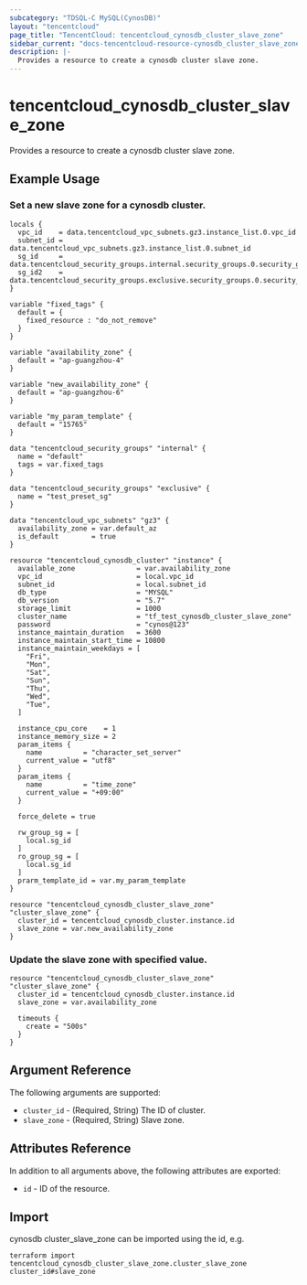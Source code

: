 ```yaml
---
subcategory: "TDSQL-C MySQL(CynosDB)"
layout: "tencentcloud"
page_title: "TencentCloud: tencentcloud_cynosdb_cluster_slave_zone"
sidebar_current: "docs-tencentcloud-resource-cynosdb_cluster_slave_zone"
description: |-
  Provides a resource to create a cynosdb cluster slave zone.
---
```


# tencentcloud_cynosdb_cluster_slave_zone

Provides a resource to create a cynosdb cluster slave zone.

## Example Usage

### Set a new slave zone for a cynosdb cluster.

```hcl
locals {
  vpc_id    = data.tencentcloud_vpc_subnets.gz3.instance_list.0.vpc_id
  subnet_id = data.tencentcloud_vpc_subnets.gz3.instance_list.0.subnet_id
  sg_id     = data.tencentcloud_security_groups.internal.security_groups.0.security_group_id
  sg_id2    = data.tencentcloud_security_groups.exclusive.security_groups.0.security_group_id
}

variable "fixed_tags" {
  default = {
    fixed_resource : "do_not_remove"
  }
}

variable "availability_zone" {
  default = "ap-guangzhou-4"
}

variable "new_availability_zone" {
  default = "ap-guangzhou-6"
}

variable "my_param_template" {
  default = "15765"
}

data "tencentcloud_security_groups" "internal" {
  name = "default"
  tags = var.fixed_tags
}

data "tencentcloud_security_groups" "exclusive" {
  name = "test_preset_sg"
}

data "tencentcloud_vpc_subnets" "gz3" {
  availability_zone = var.default_az
  is_default        = true
}

resource "tencentcloud_cynosdb_cluster" "instance" {
  available_zone               = var.availability_zone
  vpc_id                       = local.vpc_id
  subnet_id                    = local.subnet_id
  db_type                      = "MYSQL"
  db_version                   = "5.7"
  storage_limit                = 1000
  cluster_name                 = "tf_test_cynosdb_cluster_slave_zone"
  password                     = "cynos@123"
  instance_maintain_duration   = 3600
  instance_maintain_start_time = 10800
  instance_maintain_weekdays = [
    "Fri",
    "Mon",
    "Sat",
    "Sun",
    "Thu",
    "Wed",
    "Tue",
  ]

  instance_cpu_core    = 1
  instance_memory_size = 2
  param_items {
    name          = "character_set_server"
    current_value = "utf8"
  }
  param_items {
    name          = "time_zone"
    current_value = "+09:00"
  }

  force_delete = true

  rw_group_sg = [
    local.sg_id
  ]
  ro_group_sg = [
    local.sg_id
  ]
  prarm_template_id = var.my_param_template
}

resource "tencentcloud_cynosdb_cluster_slave_zone" "cluster_slave_zone" {
  cluster_id = tencentcloud_cynosdb_cluster.instance.id
  slave_zone = var.new_availability_zone
}
```

### Update the slave zone with specified value.

```hcl
resource "tencentcloud_cynosdb_cluster_slave_zone" "cluster_slave_zone" {
  cluster_id = tencentcloud_cynosdb_cluster.instance.id
  slave_zone = var.availability_zone

  timeouts {
    create = "500s"
  }
}
```

## Argument Reference

The following arguments are supported:

* `cluster_id` - (Required, String) The ID of cluster.
* `slave_zone` - (Required, String) Slave zone.

## Attributes Reference

In addition to all arguments above, the following attributes are exported:

* `id` - ID of the resource.



## Import

cynosdb cluster_slave_zone can be imported using the id, e.g.

```
terraform import tencentcloud_cynosdb_cluster_slave_zone.cluster_slave_zone cluster_id#slave_zone
```

